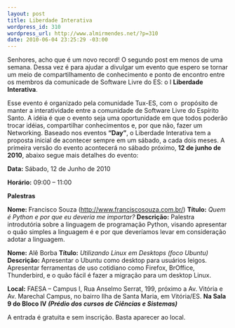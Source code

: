 ```yaml
--- 
layout: post
title: Liberdade Interativa
wordpress_id: 310
wordpress_url: http://www.almirmendes.net/?p=310
date: 2010-06-04 23:25:29 -03:00
---
```

Senhores, acho que é um novo record! O segundo post em menos de uma semana. Dessa vez é para ajudar a divulgar um evento que espero se tornar um meio de compartilhamento de conhecimento e ponto de encontro entre os membros da comunicade de Software Livre do ES: o I <strong>Liberdade Interativa</strong>.

Esse evento é organizado pela comunidade Tux-ES, com o  propósito de manter a interatividade entre a comunidade  de Software Livre do Espírito Santo. A idéia é que o evento seja uma oportunidade em que todos poderão trocar idéias,  compartilhar conhecimentos e, por que não, fazer um Networking. Baseado nos eventos <strong>“Day”</strong>, o Liberdade Interativa tem a proposta inicial de acontecer sempre em um sábado, a cada dois meses. A primeira versão do evento acontecerá no sábado próximo, <strong>12 de junho de 2010</strong>, abaixo segue mais detalhes do evento:

<strong>Data:</strong> Sábado, 12 de Junho de 2010<strong></strong>

<strong>Horário:</strong> 09:00 – 11:00<strong></strong>

<strong>Palestras
</strong>

<strong>Nome: </strong>Francisco Souza (http://www.franciscosouza.com.br/)
<strong>Título:</strong> <em>Quem é Python e por que eu deveria me  importar?</em>
<strong>Descrição:</strong> Palestra introdutória sobre a linguagem de  programação Python, visando apresentar o quão simples a linguagem é e  por que deveríamos levar em consideração adotar a linguagem.

<strong>Nome:</strong> Alê Borba
<strong>Título:</strong> <em>Utilizando Linux em Desktops (foco Ubuntu)</em>
<strong>Descrição:</strong> Apresentar o Ubuntu como desktop para  usuários leigos. Apresentar ferramentas de uso cotidiano como Firefox,  BrOffice, Thunderbird, e o quão fácil é fazer a migração para um desktop  Linux.

<strong>Local:</strong> FAESA – Campus I, Rua Anselmo Serrat, 199,  próximo a Av. Vitória e Av. Marechal Campus, no bairro Ilha de Santa  Maria, em Vitória/ES. <strong>Na Sala 9 do Bloco IV <em>(Prédio dos cursos de  Ciências e Sistemas)</em></strong>

A entrada é gratuita e sem inscrição. Basta aparecer ao local.
